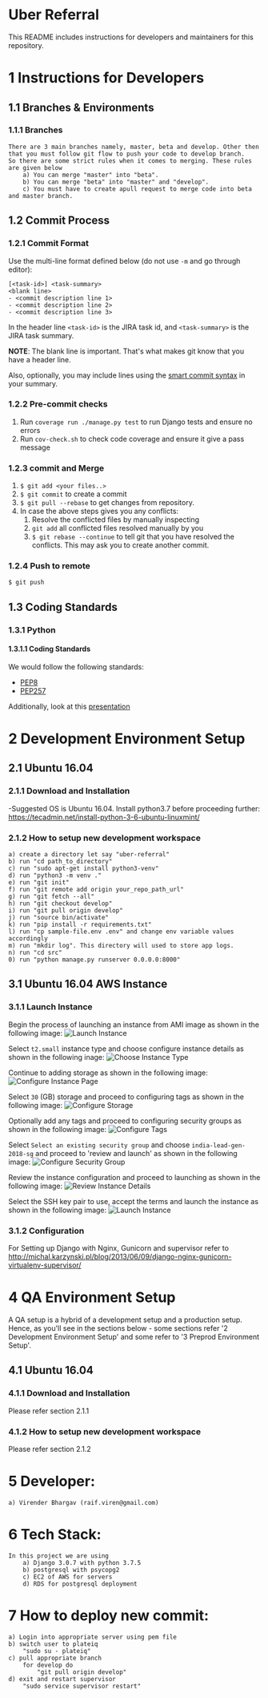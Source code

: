 # Uber Referral

This README includes instructions for developers and maintainers for this repository.

# 1 Instructions for Developers

## 1.1 Branches & Environments

### 1.1.1 Branches
    There are 3 main branches namely, master, beta and develop. Other then that you must follow git flow to push your code to develop branch.
    So there are some strict rules when it comes to merging. These rules are given below
        a) You can merge "master" into "beta".
        b) You can merge "beta" into "master" and "develop".
        c) You must have to create apull request to merge code into beta and master branch.

## 1.2 Commit Process

### 1.2.1 Commit Format

Use the multi-line format defined below (do not use `-m` and go through editor):

```
[<task-id>] <task-summary>
<blank line>
- <commit description line 1>
- <commit description line 2>
- <commit description line 3>
```

In the header line `<task-id>` is the JIRA task id, and `<task-summary>` is the JIRA task summary.

**NOTE**: The blank line is important. That's what makes git know that you have a header line.

Also, optionally, you may include lines using the [smart commit syntax](https://confluence.atlassian.com/bitbucket/processing-jira-software-issues-with-smart-commit-messages-298979931.html) in your summary.

### 1.2.2 Pre-commit checks

1. Run `coverage run ./manage.py test` to run Django tests and ensure no errors
2. Run `cov-check.sh` to check code coverage and ensure it give a pass message

### 1.2.3 commit and Merge

1. `$ git add <your files..>`
2. `$ git commit` to create a commit
3. `$ git pull --rebase` to get changes from repository.
4. In case the above steps gives you any conflicts:
    1. Resolve the conflicted files by manually inspecting
    2. `git add` all conflicted files resolved manually by you
    3. `$ git rebase --continue` to tell git that you have resolved the conflicts. This may ask you to create another commit.

### 1.2.4 Push to remote

```
$ git push
```

## 1.3 Coding Standards

### 1.3.1 Python

#### 1.3.1.1 Coding Standards

We would follow the following standards:

- [PEP8](https://www.python.org/dev/peps/pep-0008/)
- [PEP257](https://www.python.org/dev/peps/pep-0257/)

Additionally, look at this [presentation](http://python.net/~goodger/projects/pycon/2007/idiomatic/presentation.html)


# 2 Development Environment Setup

## 2.1 Ubuntu 16.04

### 2.1.1 Download and Installation

-Suggested OS is Ubuntu 16.04. Install python3.7 before proceeding further: https://tecadmin.net/install-python-3-6-ubuntu-linuxmint/

### 2.1.2 How to setup new development workspace
    a) create a directory let say "uber-referral"
    b) run "cd path_to_directory"
    c) run "sudo apt-get install python3-venv"
    d) run "python3 -m venv ."
    e) run "git init"
    f) run "git remote add origin your_repo_path_url"
    g) run "git fetch --all"
    h) run "git checkout develop"
    i) run "git pull origin develop"
    j) run "source bin/activate"
    k) run "pip install -r requirements.txt"
    l) run "cp sample-file.env .env" and change env variable values accordingly
    m) run "mkdir log". This directory will used to store app logs.
    n) run "cd src"
    0) run "python manage.py runserver 0.0.0.0:8000"


## 3.1 Ubuntu 16.04 AWS Instance

### 3.1.1 Launch Instance


Begin the process of launching an instance from AMI image as shown in the following image:
![Launch Instance](doc/img/launch-instance-01.png)

Select `t2.small` instance type and choose configure instance details as shown in the following inage:
![Choose Instance Type](doc/img/choose-instance-02.png)

Continue to adding storage as shown in the following image:
![Configure Instance Page](doc/img/launch-instance-03.png)

Select `30` (GB) storage and proceed to configuring tags as shown in the following image:
![Configure Storage](doc/img/launch-instance-04.png)

Optionally add any tags and proceed to configuring security groups as shown in the following image:
![Configure Tags](doc/img/launch-instance-05.png)

Select `Select an existing security group` and choose `india-lead-gen-2018-sg` and proceed to 'review and launch' as shown in the following image:
![Configure Security Group](doc/img/launch-instance-06.png)

Review the instance configuration and proceed to launching as shown in the following image:
![Review Instance Details](doc/img/launch-instance-07.png)

Select the SSH key pair to use, accept the terms and launch the instance as shown in the following image:
![Launch Instance](doc/img/launch-instance-08.png)

### 3.1.2 Configuration
For Setting up Django with Nginx, Gunicorn and  supervisor refer to http://michal.karzynski.pl/blog/2013/06/09/django-nginx-gunicorn-virtualenv-supervisor/

# 4 QA Environment Setup

A QA setup is a hybrid of a development setup and a production setup. Hence, as you'll see in the sections below - some sections refer '2 Development Environment Setup' and some refer to '3 Preprod Environment Setup'.

## 4.1 Ubuntu 16.04

### 4.1.1 Download and Installation

Please refer section 2.1.1

### 4.1.2 How to setup new development workspace

Please refer section 2.1.2

# 5 Developer:
    a) Virender Bhargav (raif.viren@gmail.com)

# 6 Tech Stack:
    In this project we are using
        a) Django 3.0.7 with python 3.7.5
        b) postgresql with psycopg2
        c) EC2 of AWS for servers
        d) RDS for postgresql deployment

    
# 7 How to deploy new commit:
    a) Login into appropriate server using pem file
    b) switch user to plateiq
        "sudo su - plateiq"
    c) pull appropriate branch
        for develop do
            "git pull origin develop"       
    d) exit and restart supervisor
        "sudo service supervisor restart" 
